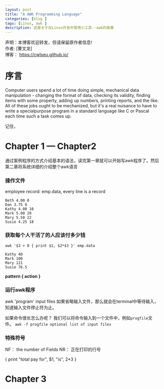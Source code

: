 ```yaml
---
layout: post
title: "A AWK Programming Language"
categories: [blog ]
tags: [Linux, awk ]
description: 这是关于在Linux开发中常用小工具--awk的故事
---
```

声明：本博客欢迎转发，但请保留原作者信息!                            
作者: [曹文龙]                                                                 
博客： <https://cwlseu.github.io/>

# 序言

Computer users spend a lot of time doing simple, mechanical data manipulation - changing the format of data, checking its validity, finding items with some property, adding up numbers, printing reports, and the like. All of these jobs ought to be mechanized, but it's a real nuisance to have to write a specialpurpose
program in a standard language like C or Pascal each time such a task comes up.

记住，
# Chapter 1 — Chapter2
通过案例程序的方式介绍基本的语法，读完第一章就可以开始写awk程序了。然后第二章将系统详细的介绍整个awk语言

### 操作文件
employee record: emp.data, every line is a record
   
    Beth 4.00 0
    Dan 3.75 0
    Kathy 4.00 10
    Mark 5.00 20
    Mary 5.50 22
    Susie 4.25 18

### 获取每个人干活了的人应该付多少钱
   `awk '$3 > 0 { print $1, $2*$3 }' emp.data`

    Kathy 40
    Mark 100
    Mary 121
    Susie 76.5

**pattern { action }**

### 运行awk程序
awk 'program' input files
如果省略输入文件，那么就会在terminal中等待输入，知道输入文件停止符为止。

如果命令很长怎么办呢？
我们可以将命令输入到一个文件中，例如`progfile`文件。
`awk -f progfile optional list of input files`

### 特殊符号

NF： the number of Fields
NR： 正在打印的行号

{ print "total pay for", $1, "is", $2*$3 }


























# Chapter 3
